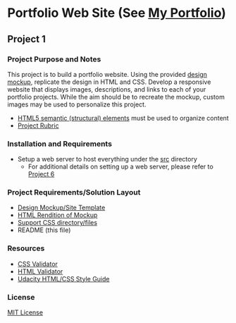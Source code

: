 # Portfolio Web Site (See [My Portfolio](https://sockduct.github.io/))
## Project 1

### Project Purpose and Notes
This project is to build a portfolio website. Using the provided [design mockup](design-mockup-portfolio.pdf), replicate the design in HTML and CSS. Develop a responsive website that displays images, descriptions, and links to each of your portfolio projects. While the aim should be to recreate the mockup, custom images may be used to personalize this project.
* [HTML5 semantic (structural) elements](https://www.w3.org/wiki/HTML_structural_elements#Enter_HTML5_structural_elements) must be used to organize content
* [Project Rubric](https://review.udacity.com/#!/rubrics/45/view)

### Installation and Requirements
* Setup a web server to host everything under the [src](src) directory
    * For additional details on setting up a web server, please refer to [Project 6](../Project6)

### Project Requirements/Solution Layout
* [Design Mockup/Site Template](design-mockup-portfolio.pdf)
* [HTML Rendition of Mockup](src/index.html)
* [Support CSS directory/files](src/css)
* README (this file)

### Resources
* [CSS Validator](https://jigsaw.w3.org/css-validator/#validate_by_input)
* [HTML Validator](http://validator.w3.org/#validate_by_input)
* [Udacity HTML/CSS Style Guide](http://udacity.github.io/frontend-nanodegree-styleguide/)

### License
[MIT License](LICENSE)

